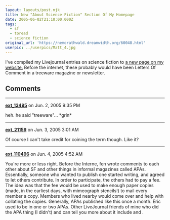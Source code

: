 ```yaml
---
layout: layouts/post.njk
title: New "About Science Fiction" Section Of My Homepage
date: 2005-06-02T21:10:00.000Z
tags:
  - sf
  - toread
  - science fiction
original_url: 'https://nemorathwald.dreamwidth.org/60048.html'
userpic: ../userpics/Matt_4.jpg
---
```

I've compiled my Livejournal entries on science fiction to [a new page on my website.](http://www.geocities.com/nemorathwald/SFandF.htm) Before the internet, these probably would have been Letters Of Comment in a treeware magazine or newsletter.

## Comments

---

**[ext_13495](https://www.dreamwidth.org/users/ext_13495)** on Jun. 2, 2005 9:35 PM

heh. he said "treeware"... \*grin\*

---

**[ext_21159](https://www.dreamwidth.org/users/ext_21159)** on Jun. 3, 2005 3:01 AM

Of course I can't take credit for coining the term though. Like it?

---

**[ext_110496](https://www.dreamwidth.org/users/ext_110496)** on Jun. 4, 2005 4:52 AM

You're more or less right. Before the Interne, fen wrote comments to each other about SF and other things in informal magazines called APAs. Essentially, someone who wanted to publish one started writing, and agreed to let others contribute. In order to participate, the others had to pay a fee. The idea was that the fee would be used to make enough paper copies (made, in the earliest days, with mimeograph stencils!) to mail every member a copy. Members who lived nearby would come over and help with collating the copies. Generally, APAs published like this once a month. Eric used to be in one or two APAs. Other LiveJournal friends of mine who did the APA thing (I didn't) and can tell you more about it include and .
